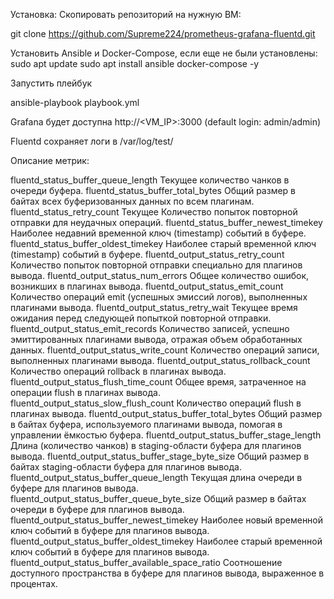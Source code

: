 Установка:
Скопировать репозиторий на нужную ВМ:

git clone https://github.com/Supreme224/prometheus-grafana-fluentd.git

Установить Ansible и Docker-Compose, если еще не были установлены:
sudo apt update
sudo apt install ansible docker-compose -y

Запустить плейбук

ansible-playbook playbook.yml


Grafana будет доступна http://<VM_IP>:3000 (default login: admin/admin)

Fluentd сохраняет логи в /var/log/test/

Описание метрик:

fluentd_status_buffer_queue_length Текущее количество чанков в очереди буфера.
fluentd_status_buffer_total_bytes Общий размер в байтах всех буферизованных данных по всем плагинам.
fluentd_status_retry_count Текущее Количество попыток повторной отправки для неудачных операций.
fluentd_status_buffer_newest_timekey Наиболее недавний временной ключ (timestamp) событий в буфере.
fluentd_status_buffer_oldest_timekey Наиболее старый временной ключ (timestamp) событий в буфере.
fluentd_output_status_retry_count Количество попыток повторной отправки специально для плагинов вывода.
fluentd_output_status_num_errors Общее количество ошибок, возникших в плагинах вывода.
fluentd_output_status_emit_count Количество операций emit (успешных эмиссий логов), выполненных плагинами вывода.
fluentd_output_status_retry_wait Текущее время ожидания перед следующей попыткой повторной отправки.
fluentd_output_status_emit_records Количество записей, успешно эмиттированных плагинами вывода, отражая объем обработанных данных.
fluentd_output_status_write_count Количество операций записи, выполненных плагинами вывода.
fluentd_output_status_rollback_count Количество операций rollback в плагинах вывода.
fluentd_output_status_flush_time_count Общее время, затраченное на операции flush в плагинах вывода.
fluentd_output_status_slow_flush_count Количество операций flush в плагинах вывода.
fluentd_output_status_buffer_total_bytes Общий размер в байтах буфера, используемого плагинами вывода, помогая в управлении ёмкостью буфера.
fluentd_output_status_buffer_stage_length Длина (количество чанков) в staging-области буфера для плагинов вывода.
fluentd_output_status_buffer_stage_byte_size Общий размер в байтах staging-области буфера для плагинов вывода.
fluentd_output_status_buffer_queue_length Текущая длина очереди в буфере для плагинов вывода.
fluentd_output_status_buffer_queue_byte_size Общий размер в байтах очереди в буфере для плагинов вывода.
fluentd_output_status_buffer_newest_timekey Наиболее новый временной ключ событий в буфере для плагинов вывода.
fluentd_output_status_buffer_oldest_timekey Наиболее старый временной ключ событий в буфере для плагинов вывода.
fluentd_output_status_buffer_available_space_ratio Соотношение доступного пространства в буфере для плагинов вывода, выраженное в процентах.
